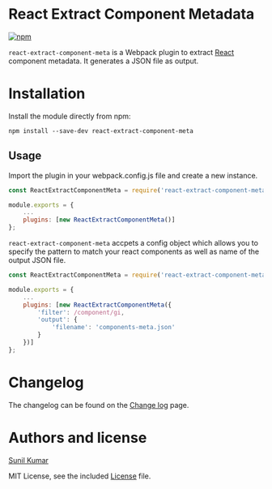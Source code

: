 # React Extract Component Metadata
[![npm](https://img.shields.io/npm/v/react-extract-component-meta.svg)](https://www.npmjs.com/package/react-extract-component-meta)

`react-extract-component-meta` is a Webpack plugin to extract [React](https://github.com/facebook/react) component metadata. It generates a JSON file as output.

# Installation

Install the module directly from npm:

```
npm install --save-dev react-extract-component-meta
```

## Usage
Import the plugin in your webpack.config.js file and create a new instance.

```Javascript
const ReactExtractComponentMeta = require('react-extract-component-meta');

module.exports = {
    ...    
    plugins: [new ReactExtractComponentMeta()]
};
```
`react-extract-component-meta` accpets a config object which allows you to specify the pattern to match your react components as well as name of the output JSON file.

```Javascript
const ReactExtractComponentMeta = require('react-extract-component-meta');

module.exports = {
    ...    
    plugins: [new ReactExtractComponentMeta({
        'filter': /component/gi,
        'output': {
            'filename': 'components-meta.json'
        }
    })]
};
```

# Changelog
The changelog can be found on the [Change log](https://github.com/sun1l/react-extract-component-meta/CHANGELOG.md) page.

# Authors and license

[Sunil Kumar](https://twitter.com/sun1lkumar)

MIT License, see the included [License](https://github.com/sun1l/react-extract-component-meta/LICENSE) file.